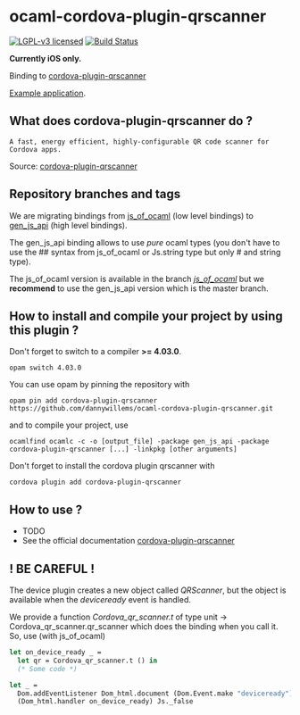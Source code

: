 # ocaml-cordova-plugin-qrscanner

[![LGPL-v3 licensed](https://img.shields.io/badge/license-LGPLv3-blue.svg)](https://raw.githubusercontent.com/dannywillems/ocaml-cordova-plugin-qrscanner/master/LICENSE)
[![Build Status](https://travis-ci.org/dannywillems/ocaml-cordova-plugin-qrscanner.svg?branch=master)](https://travis-ci.org/dannywillems/ocaml-cordova-plugin-qrscanner)

**Currently iOS only.**

Binding to
[cordova-plugin-qrscanner](https://github.com/apache/cordova-plugin-qrscanner)

[Example
application](https://github.com/dannywillems/ocaml-cordova-plugin-qrscanner-example).

## What does cordova-plugin-qrscanner do ?

```
A fast, energy efficient, highly-configurable QR code scanner for Cordova apps.
```

Source: [cordova-plugin-qrscanner](https://github.com/apache/cordova-plugin-qrscanner)

## Repository branches and tags

We are migrating bindings from
[js_of_ocaml](https://github.com/ocsigen/js_of_ocaml) (low level bindings) to
[gen_js_api](https://github.com/lexifi/gen_js_api) (high level bindings).

The gen_js_api binding allows to use *pure* ocaml types (you don't have to use
the ## syntax from js_of_ocaml or Js.string type but only # and string type).

The js_of_ocaml version is available in the branch
[*js_of_ocaml*](https://github.com/dannywillems/ocaml-cordova-plugin-qrscanner/tree/js_of_ocaml)
but we **recommend** to use the gen_js_api version which is the master branch.

## How to install and compile your project by using this plugin ?

Don't forget to switch to a compiler **>= 4.03.0**.
```Shell
opam switch 4.03.0
```

You can use opam by pinning the repository with
```Shell
opam pin add cordova-plugin-qrscanner https://github.com/dannywillems/ocaml-cordova-plugin-qrscanner.git
```

and to compile your project, use
```Shell
ocamlfind ocamlc -c -o [output_file] -package gen_js_api -package cordova-plugin-qrscanner [...] -linkpkg [other arguments]
```

Don't forget to install the cordova plugin qrscanner with
```Shell
cordova plugin add cordova-plugin-qrscanner
```

## How to use ?

* TODO
* See the official documentation
[cordova-plugin-qrscanner](https://github.com/apache/cordova-plugin-qrscanner)

## ! BE CAREFUL !

The device plugin creates a new object called *QRScanner*, but the object is
available when the *deviceready* event is handled.

We provide a function *Cordova_qr_scanner.t* of type unit -> Cordova_qr_scanner.qr_scanner
which does the binding when you call it.
So, use (with js_of_ocaml)

```OCaml
let on_device_ready _ =
  let qr = Cordova_qr_scanner.t () in
  (* Some code *)

let _ =
  Dom.addEventListener Dom_html.document (Dom.Event.make "deviceready")
  (Dom_html.handler on_device_ready) Js._false
```
